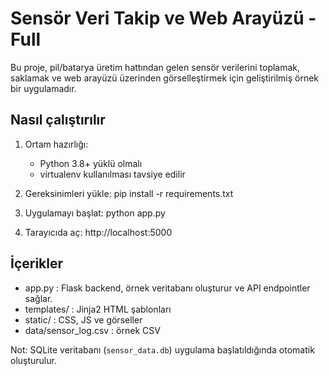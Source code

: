 # Sensör Veri Takip ve Web Arayüzü - Full

Bu proje, pil/batarya üretim hattından gelen sensör verilerini toplamak, saklamak ve web arayüzü
üzerinden görselleştirmek için geliştirilmiş örnek bir uygulamadır.

## Nasıl çalıştırılır
1. Ortam hazırlığı:
   - Python 3.8+ yüklü olmalı
   - virtualenv kullanılması tavsiye edilir

2. Gereksinimleri yükle:
   pip install -r requirements.txt

3. Uygulamayı başlat:
   python app.py

4. Tarayıcıda aç:
   http://localhost:5000

## İçerikler
- app.py : Flask backend, örnek veritabanı oluşturur ve API endpointler sağlar.
- templates/ : Jinja2 HTML şablonları
- static/ : CSS, JS ve görseller
- data/sensor_log.csv : örnek CSV

Not: SQLite veritabanı (`sensor_data.db`) uygulama başlatıldığında otomatik oluşturulur.
